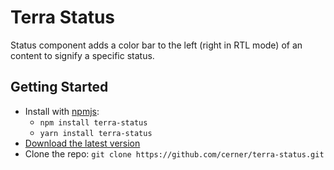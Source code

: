 # Terra Status

 Status component adds a color bar to the left (right in RTL mode) of an content to signify a specific status.

## Getting Started

- Install with [npmjs](https://www.npmjs.com):
  - `npm install terra-status`
  - `yarn install terra-status`
- [Download the latest version](https://github.com/cerner/terra-status/archive/master.zip)
- Clone the repo: `git clone https://github.com/cerner/terra-status.git`
